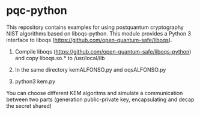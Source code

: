 # pqc-python
This repository contains examples for using postquantum cryptography NIST algorithms based on liboqs-python.
This module provides a Python 3 interface to liboqs (https://github.com/open-quantum-safe/liboqs).

1. Compile liboqs (https://github.com/open-quantum-safe/liboqs-python) and copy liboqs.so.* to /usr/local/lib   

2. In the same directory kemALFONSO.py and oqsALFONSO.py 

3. python3 kem.py

You can choose different KEM algoritms and simulate a communication between two parts (generation public-private key, encapsulating and decap the secret shared)
